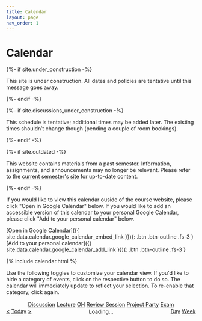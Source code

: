 ```yaml
---
title: Calendar
layout: page
nav_order: 1
---
```


<h1>Calendar</h1>

{%- if site.under_construction -%}
<p class="warning">
This site is under construction. All dates and policies are tentative until this message goes away.
</p>
{%- endif -%}

{%- if site.discussions_under_construction -%}
<p class="warning">
This schedule is tentative; additional times may be added later. The existing times shouldn’t change though (pending a couple of room bookings).
</p>
{%- endif -%}

{%- if site.outdated -%}
<p class="warning">
This website contains materials from a past semester. Information, assignments, and announcements may no longer be relevant. Please refer to the <a href="https://template.cs161.org">current semester's site</a> for up-to-date content.
</p>
{%- endif -%}

If you would like to view this calendar ouside of the course website, please click "Open in Google Calendar" below. If you would like to add an accessible version of this calendar to your personal Google Calendar, please click "Add to your personal calendar" below.

[Open in Google Calendar]({{ site.data.calendar.google_calendar_embed_link }}){: .btn .btn-outline .fs-3 } [Add to your personal calendar]({{ site.data.calendar.google_calendar_add_link }}){: .btn .btn-outline .fs-3 }

{% include calendar.html %}

<div id="calendarContainer">
  <div id="calendarControls" class="btn-toolbar justify-content-between" role="toolbar" aria-label="Calendar control toolbar">
    Use the following toggles to customize your calendar view. If you'd like to hide a category of events, click on the respective button to do so. The calendar will immediately update to reflect your selection. To re-enable that category, click again.
    <span style="display: block; height: 1rem;"></span>
    <div class="input-group mb-3" role="group" aria-label="Calendar category toggles" style="text-align: center;">
      <a href="#" class="btn btn-outline-primary" data-action="toggle-category-disc">Discussion</a>
      <a href="#" class="btn btn-outline-primary" data-action="toggle-category-lecture">Lecture</a>
      <a href="#" class="btn btn-outline-primary" data-action="toggle-category-oh">OH</a>
      <a href="#" class="btn btn-outline-primary" data-action="toggle-category-review">Review Session</a>
      <a href="#" class="btn btn-outline-primary" data-action="toggle-category-party">Project Party</a>
      <a href="#" class="btn btn-outline-primary" data-action="toggle-category-exam">Exam</a>
    </div>
    <div class="d-flex">
      <div style="display: flex; justify-content: space-between; align-items: center; width: 100%;">
        <div class="btn-group" role="group" aria-label="Calendar date controls" style="text-align: left;">
          <a href="#" class="btn btn-outline-primary" data-action="move-prev">&lt;</a>
          <a href="#" class="btn btn-outline-primary" data-action="move-today">Today</a>
          <a href="#" class="btn btn-outline-primary" data-action="move-next">&gt;</a>
        </div>
        <div id="calendarSpinner" class="spinner-border d-none" style="margin-top: .125rem; text-align: center;" role="status">
          <span class="visually-hidden">Loading...</span>
        </div>
        <div class="btn-group" role="group" aria-label="Calendar view controls" style="text-align: right;">
          <a href="#" class="btn btn-outline-primary" data-action="change-view-day">Day</a>
          <a href="#" class="btn btn-outline-primary" data-action="change-view-week">Week</a>
        </div>
      </div>
    </div>
  </div>
</div>

<script>
  document.addEventListener("DOMContentLoaded", function() {
    initCalendar();
  });
</script>